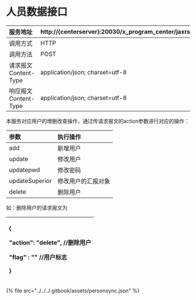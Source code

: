 # 人员数据接口

| 服务地址 | http://{centerserver}:20030/x\_program\_center/jaxrs/invoke/personSync/execute |
| :--- | :--- |
| 调用方式 | HTTP |
| 调用方法 | POST |
| 请求报文Content-Type | application/json; charset=utf-8 |
| 响应报文Content-Type | application/json; charset=utf-8 |

本服务对应用户的增删改查操作，通过传请求报文的action参数进行对应的操作：

| 参数 | 执行操作 |
| :--- | :--- |
| add | 新增用户 |
| update | 修改用户 |
| updatepwd | 修改密码 |
| updateSuperior | 修改用户的汇报对象 |
| delete | 删除用户 |

如：删除用户的请求报文为

<table>
  <thead>
    <tr>
      <th style="text-align:left">
        <p>{</p>
        <p>&quot;action&quot;: &quot;delete&quot;, //&#x5220;&#x9664;&#x7528;&#x6237;</p>
        <p>&quot;flag&quot; : &quot;&quot; //&#x7528;&#x6237;&#x6807;&#x5FD7;</p>
        <p>}</p>
      </th>
    </tr>
  </thead>
  <tbody></tbody>
</table>{% file src="../../../.gitbook/assets/personsync.json" %}



